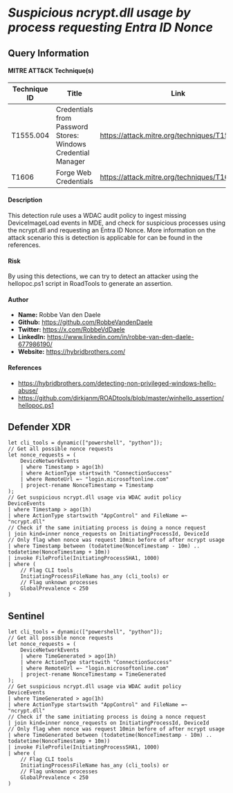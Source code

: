 # *Suspicious ncrypt.dll usage by process requesting Entra ID Nonce*

## Query Information

#### MITRE ATT&CK Technique(s)

| Technique ID | Title    | Link    |
| ---  | --- | --- |
| T1555.004 | Credentials from Password Stores: Windows Credential Manager | https://attack.mitre.org/techniques/T1555/004/ |
| T1606 | Forge Web Credentials | https://attack.mitre.org/techniques/T1606/ |

#### Description
This detection rule uses a WDAC audit policy to ingest missing DeviceImageLoad events in MDE, and check for suspicious processes using the ncrypt.dll and requesting an Entra ID Nonce. More information on the attack scenario this is detection is applicable for can be found in the references.

#### Risk
By using this detections, we can try to detect an attacker using the hellopoc.ps1 script in RoadTools to generate an assertion. 

#### Author <Optional>
- **Name:** Robbe Van den Daele
- **Github:** https://github.com/RobbeVandenDaele
- **Twitter:** https://x.com/RobbeVdDaele
- **LinkedIn:** https://www.linkedin.com/in/robbe-van-den-daele-677986190/
- **Website:** https://hybridbrothers.com/

#### References
- https://hybridbrothers.com/detecting-non-privileged-windows-hello-abuse/
- https://github.com/dirkjanm/ROADtools/blob/master/winhello_assertion/hellopoc.ps1

## Defender XDR
```KQL
let cli_tools = dynamic(["powershell", "python"]);
// Get all possible nonce requests
let nonce_requests = (
    DeviceNetworkEvents
    | where Timestamp > ago(1h)
    | where ActionType startswith "ConnectionSuccess"
    | where RemoteUrl =~ "login.microsoftonline.com"
    | project-rename NonceTimestamp = Timestamp
);
// Get suspicious ncrypt.dll usage via WDAC audit policy
DeviceEvents
| where Timestamp > ago(1h)
| where ActionType startswith "AppControl" and FileName =~ "ncrypt.dll"
// Check if the same initiating process is doing a nonce request
| join kind=inner nonce_requests on InitiatingProcessId, DeviceId
// Only flag when nonce was request 10min before of after ncrypt usage
| where Timestamp between (todatetime(NonceTimestamp - 10m) .. todatetime(NonceTimestamp + 10m))
| invoke FileProfile(InitiatingProcessSHA1, 1000)
| where (
    // Flag CLI tools
    InitiatingProcessFileName has_any (cli_tools) or 
    // Flag unknown processes
    GlobalPrevalence < 250
)
```

## Sentinel
```KQL
let cli_tools = dynamic(["powershell", "python"]);
// Get all possible nonce requests
let nonce_requests = (
    DeviceNetworkEvents
    | where TimeGenerated > ago(1h)
    | where ActionType startswith "ConnectionSuccess"
    | where RemoteUrl =~ "login.microsoftonline.com"
    | project-rename NonceTimestamp = TimeGenerated
);
// Get suspicious ncrypt.dll usage via WDAC audit policy
DeviceEvents
| where TimeGenerated > ago(1h)
| where ActionType startswith "AppControl" and FileName =~ "ncrypt.dll"
// Check if the same initiating process is doing a nonce request
| join kind=inner nonce_requests on InitiatingProcessId, DeviceId
// Only flag when nonce was request 10min before of after ncrypt usage
| where TimeGenerated between (todatetime(NonceTimestamp - 10m) .. todatetime(NonceTimestamp + 10m))
| invoke FileProfile(InitiatingProcessSHA1, 1000)
| where (
    // Flag CLI tools
    InitiatingProcessFileName has_any (cli_tools) or 
    // Flag unknown processes
    GlobalPrevalence < 250
)
```